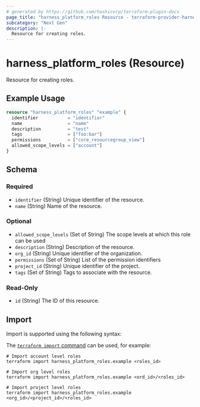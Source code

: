 ```yaml
---
# generated by https://github.com/hashicorp/terraform-plugin-docs
page_title: "harness_platform_roles Resource - terraform-provider-harness"
subcategory: "Next Gen"
description: |-
  Resource for creating roles.
---
```


# harness_platform_roles (Resource)

Resource for creating roles.

## Example Usage

```terraform
resource "harness_platform_roles" "example" {
  identifier           = "identifier"
  name                 = "name"
  description          = "test"
  tags                 = ["foo:bar"]
  permissions          = ["core_resourcegroup_view"]
  allowed_scope_levels = ["account"]
}
```

<!-- schema generated by tfplugindocs -->
## Schema

### Required

- `identifier` (String) Unique identifier of the resource.
- `name` (String) Name of the resource.

### Optional

- `allowed_scope_levels` (Set of String) The scope levels at which this role can be used
- `description` (String) Description of the resource.
- `org_id` (String) Unique identifier of the organization.
- `permissions` (Set of String) List of the permission identifiers
- `project_id` (String) Unique identifier of the project.
- `tags` (Set of String) Tags to associate with the resource.

### Read-Only

- `id` (String) The ID of this resource.

## Import

Import is supported using the following syntax:

The [`terraform import` command](https://developer.hashicorp.com/terraform/cli/commands/import) can be used, for example:

```shell
# Import account level roles
terraform import harness_platform_roles.example <roles_id>

# Import org level roles
terraform import harness_platform_roles.example <ord_id>/<roles_id>

# Import project level roles
terraform import harness_platform_roles.example <org_id>/<project_id>/<roles_id>
```
